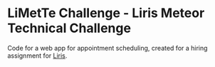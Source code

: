 # LiMetTe Challenge - Liris Meteor Technical Challenge

Code for a web app for appointment scheduling, created for a hiring assignment for [Liris](https://liris.ch/).
